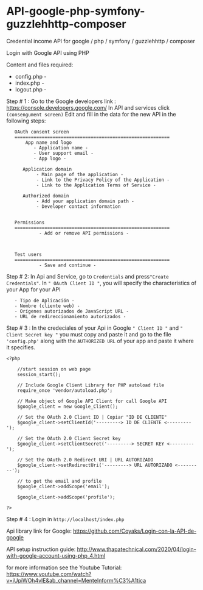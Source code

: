 # API-google-php-symfony-guzzlehhttp-composer
Credential income API for google / php / symfony / guzzlehhttp / composer

Login with Google API using PHP

Content and files required:

- config.php -
- index.php -
- logout.php -

Step # 1 : Go to the Google developers link : https://console.developers.google.com/ In API and services click `(consengument screen)` Edit and fill in the data for the new API in the following steps:

       OAuth consent screen
       =========================================================
           App name and logo
              - Application name -
              - User support email -
              - App logo -
       
          Application domain
               - Main page of the application -
               - Link to the Privacy Policy of the Application -
               - Link to the Application Terms of Service -
       
          Authorized domain
               - Add your application domain path -
               - Developer contact information
             
       
       Permissions
       =========================================================
                - Add or remove API permissions -
             
             
             
       Test users
       =========================================================
                - Save and continue -
             
Step # 2: In Api and Service, go to `Credentials` and press` "Create Credentials" `. In `" OAuth Client ID "`, you will specify the characteristics of your App for your API

       - Tipo de Aplicación -
       - Nombre (cliente web) -
       - Orígenes autorizados de JavaScript URL -
       - URL de redireccionamiento autorizados -
       
Step # 3 : In the credeciales of your Api in Google `" Client ID "` and `" Client Secret key "` you must copy and paste it and go to the file `'config.php'`
           along with the `AUTHORIZED URL` of your app and paste it where it specifies.

    <?php

        //start session on web page
        session_start();

        // Include Google Client Library for PHP autoload file
        require_once 'vendor/autoload.php';

        // Make object of Google API Client for call Google API
        $google_client = new Google_Client();

        // Set the OAuth 2.0 Client ID | Copiar "ID DE CLIENTE"
        $google_client->setClientId('---------> ID DE CLIENTE <---------');

        // Set the OAuth 2.0 Client Secret key
        $google_client->setClientSecret('---------> SECRET KEY <---------');

        // Set the OAuth 2.0 Redirect URI | URL AUTORIZADO
        $google_client->setRedirectUri('---------> URL AUTORIZADO <---------');

        // to get the email and profile 
        $google_client->addScope('email');

        $google_client->addScope('profile');

    ?> 
    
Step # 4 : Login in `http://localhost/index.php`
       
       
   
Api library link for Google: https://github.com/Coyaks/Login-con-la-API-de-google

API setup instruction guide: http://www.thapatechnical.com/2020/04/login-with-google-account-using-php_4.html

for more information see the Youtube Tutorial: https://www.youtube.com/watch?v=iUpiWOh4vlE&ab_channel=MenteInform%C3%A1tica


